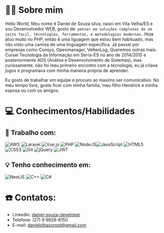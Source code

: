 
# 🙋‍♂️ Sobre mim
Hello World, Meu nome é Daniel de Souza silva, nasci em Vila Velha/ES e sou Desenvolvedor WEB, gosto de: `pensar em soluções complexas de um jeito facil, técnologias, ferramentas, e metodologias modernas.`
Hoje atuo muito no PHP, então é uma liguagem que estou bem habituado, mas não visto uma camisa de uma linguagem especifica.
Já passei por empresas como Consys, Openmanager, VeltenLog, Queremos outras mais. Cursei Tecnologia da Informação em Serra-ES no ano de 2014/2015 e posteriormente ADS (Análise e Desenvolvimento de Sistemas), mas curiosamente, não foi meu primeiro encontro com a técnologia, eu já criava jogos e programava com minha maneira própria de aprender.

Eu gosto de trabalhar em equipe e procuro ao maximo ser comunicativo. No meu tempo livre, gosto ficar com minha familia, meu filho Hendrick e minha esposa ou  com os amigos.
# 💻 Conhecimentos/Habilidades
## 💉 Trabalho com:
![AWS](https://img.shields.io/badge/AWS-%23FF9900.svg?style=for-the-badge&logo=amazon-aws&logoColor=white) ![Laravel](https://img.shields.io/badge/laravel-%23FF2D20.svg?style=for-the-badge&logo=laravel&logoColor=white) ![Vue.js](https://img.shields.io/badge/vuejs-%2335495e.svg?style=for-the-badge&logo=vuedotjs&logoColor=%234FC08D) ![PHP](https://img.shields.io/badge/php-%23777BB4.svg?style=for-the-badge&logo=php&logoColor=white) ![NodeJS](https://img.shields.io/badge/node.js-6DA55F?style=for-the-badge&logo=node.js&logoColor=white)![JavaScript](https://img.shields.io/badge/javascript-%23323330.svg?style=for-the-badge&logo=javascript&logoColor=%23F7DF1E) ![HTML5](https://img.shields.io/badge/html5-%23E34F26.svg?style=for-the-badge&logo=html5&logoColor=white) ![CSS3](https://img.shields.io/badge/css3-%231572B6.svg?style=for-the-badge&logo=css3&logoColor=white) ![Git](https://img.shields.io/badge/git-%23F05033.svg?style=for-the-badge&logo=git&logoColor=white) ![jQuery](https://img.shields.io/badge/jquery-%230769AD.svg?style=for-the-badge&logo=jquery&logoColor=white) ![JWT](https://img.shields.io/badge/JWT-black?style=for-the-badge&logo=JSON%20web%20tokens&logoColor=white)

## 💡 Tenho conhecimento em:
![NestJS](https://img.shields.io/badge/nestjs-%23E0234E.svg?style=for-the-badge&logo=nestjs&logoColor=white) ![C++](https://img.shields.io/badge/c++-%2300599C.svg?style=for-the-badge&logo=c%2B%2B&logoColor=white) ![C#](https://img.shields.io/badge/c%23-%23239120.svg?style=for-the-badge&logo=c-sharp&logoColor=white)


# ☎️ Contatos:
- Linkedin: [daniel-souza-developer](https://www.linkedin.com/in/daniel-souza-developer/)
- Telefone: (27) 9 9928-8150
- E-mail: danielolhasoroot@gmail.com
